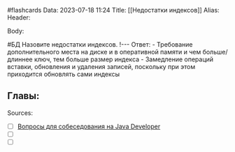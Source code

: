#flashcards
Data: 2023-07-18 11:24
Title: [[Недостатки индексов]]
Alias:
Header:




Body:


#БД 
Назовите недостатки индексов.
!---
Ответ:
	- Требование дополнительного места на диске и в оперативной памяти и чем больше/длиннее ключ, тем больше размер индекса
	- Замедление операций вставки, обновления и удаления записей, поскольку при этом приходится обновлять сами индексы
<!--SR:!2023-11-03,10,350-->




Главы:
-


Sources:
- [ ] [Вопросы для собеседования на Java Developer](https://github.com/enhorse/java-interview/blob/master/README.md#%D0%9E%D0%9E%D0%9F)
- [ ] []()
- [ ] []()
